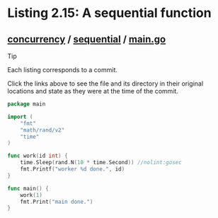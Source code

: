 # Listing 2.15: A sequential function

## [concurrency](https://github.com/inancgumus/gobyexample/blob/da344dcc555375018a32861ffae2f12adc5d0f59/concurrency) / [sequential](https://github.com/inancgumus/gobyexample/blob/da344dcc555375018a32861ffae2f12adc5d0f59/concurrency/sequential) / [main.go](https://github.com/inancgumus/gobyexample/blob/da344dcc555375018a32861ffae2f12adc5d0f59/concurrency/sequential/main.go)

> [!TIP]
> Each listing corresponds to a commit.
>
> Click the links above to see the file and its directory in their original locations and state as they were at the time of the commit.

```go
package main

import (
	"fmt"
	"math/rand/v2"
	"time"
)

func work(id int) {
	time.Sleep(rand.N(10 * time.Second)) //nolint:gosec
	fmt.Printf("worker %d done.", id)
}

func main() {
	work(1)
	fmt.Print("main done.")
}
```

